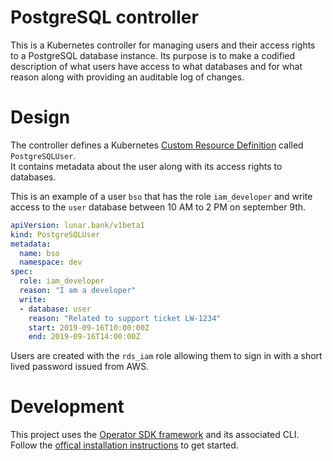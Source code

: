 # PostgreSQL controller

This is a Kubernetes controller for managing users and their access rights to a PostgreSQL database instance.
Its purpose is to make a codified description of what users have access to what databases and for what reason along with providing an auditable log of changes.

# Design

The controller defines a Kubernetes [Custom Resource Definition](https://kubernetes.io/docs/concepts/extend-kubernetes/api-extension/custom-resources/) called `PostgreSQLUser`.  
It contains metadata about the user along with its access rights to databases.

This is an example of a user `bso` that has the role `iam_developer` and write access to the `user` database between 10 AM to 2 PM on september 9th.

```yaml
apiVersion: lunar.bank/v1beta1
kind: PostgreSQLUser
metadata:
  name: bso
  namespace: dev
spec:
  role: iam_developer
  reason: "I am a developer"
  write:
  - database: user
    reason: "Related to support ticket LW-1234"
    start: 2019-09-16T10:00:00Z
    end: 2019-09-16T14:00:00Z
```

Users are created with the `rds_iam` role allowing them to sign in with a short lived password issued from AWS.

# Development

This project uses the [Operator SDK framework](https://github.com/operator-framework/operator-sdk) and its associated CLI.  
Follow the [offical installation instructions](https://github.com/operator-framework/operator-sdk/blob/master/doc/user/install-operator-sdk.md) to get started.
